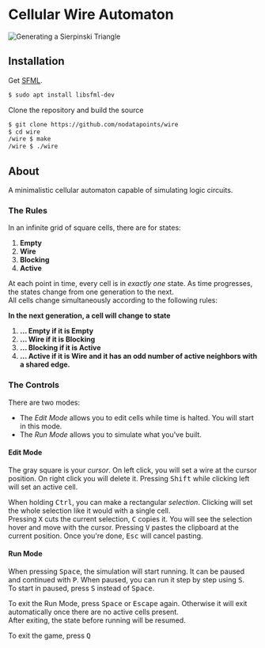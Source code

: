 # Cellular Wire Automaton

![Generating a Sierpinski Triangle](https://i.imgur.com/7XgMpJt.png)

## Installation
Get [SFML](https://www.sfml-dev.org/).
```bash
$ sudo apt install libsfml-dev
```
Clone the repository and build the source
```bash
$ git clone https://github.com/nodatapoints/wire
$ cd wire
/wire $ make
/wire $ ./wire
```

## About
A minimalistic cellular automaton capable of simulating logic circuits.

### The Rules
In an infinite grid of square cells, there are for states:
1. **Empty**
2. **Wire**
3. **Blocking**
4. **Active**

At each point in time, every cell is in _exactly one_ state. As time progresses, the states change from one generation to the next.<br>
All cells change simultaneously according to the following rules:

__In the next generation, a cell will change to state__
1. __... Empty if it is Empty__
2. __... Wire if it is Blocking__
3. __... Blocking if it is Active__
4. __... Active if it is Wire and it has an odd number of active neighbors with a shared edge.__

### The Controls

There are two modes:
* The _Edit Mode_ allows you to edit cells while time is halted. You will start in this mode.
* The _Run Mode_ allows you to simulate what you've built.

#### Edit Mode
The gray square is your _cursor_. On left click, you will set a wire at the cursor position. On right click you will delete it. Pressing <kbd>Shift</kbd> while clicking left will set an active cell.

When holding <kbd>Ctrl</kbd>, you can make a rectangular _selection_. Clicking will set the whole selection like it would with a single cell.<br>
Pressing <kbd>X</kbd> cuts the current selection, <kbd>C</kbd> copies it. You will see the selection hover and move with the cursor. Pressing <kbd>V</kbd> pastes the clipboard at the current position.
Once you're done, <kbd>Esc</kbd> will cancel pasting.

#### Run Mode
When pressing <kbd>Space</kbd>, the simulation will start running. It can be paused and continued with <kbd>P</kbd>. When paused, you can run it step by step using <kbd>S</kbd>.<br>
To start in paused, press <kbd>S</kbd> instead of <kbd>Space</kbd>.

To exit the Run Mode, press <kbd>Space</kbd> or <kbd>Escape</kbd> again. Otherwise it will exit automatically once there are no active cells present.<br>
After exiting, the state before running will be resumed.

To exit the game, press <kbd>Q</kbd>
